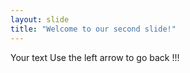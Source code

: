 ```yaml
---
layout: slide
title: "Welcome to our second slide!"
---
```

Your text
Use the left arrow to go back !!!
